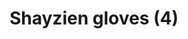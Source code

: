 ---
layout: item
title: Shayzien gloves (4)
item-id: 13372
datatable: true
id: 13372
name: "Shayzien gloves (4)"
members: true
lowalch: 20
highalch: 30
examine: "Dress like a tier 4 Shayzien soldier."
monsters:
  - id: 6911
    name: "Soldier (tier 4)"
    members: true
    combat_level: 70
    wiki_url: "https://oldschool.runescape.wiki/w/Soldier_(tier_4)"
    drops:
      - quantity: "1"
        rarity: 1
    image: "https://oldschool.runescape.wiki/images/thumb/a/aa/Soldier_%28tier_4%29.png/120px-Soldier_%28tier_4%29.png?982f9"
---